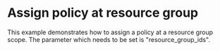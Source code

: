 # Assign policy at resource group

This example demonstrates how to assign a policy at a resource group scope. The parameter which needs to be set is "resource_group_ids".
